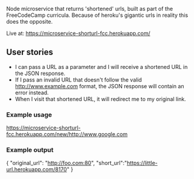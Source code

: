 Node microservice that returns 'shortened' urls, built as part of the FreeCodeCamp curricula.
Because of heroku's gigantic urls in reality this does the opposite.

Live at: https://microservice-shorturl-fcc.herokuapp.com/

## User stories
* I can pass a URL as a parameter and I will receive a shortened URL in the JSON response.
* If I pass an invalid URL that doesn't follow the valid http://www.example.com format, the JSON response will contain an error instead.
* When I visit that shortened URL, it will redirect me to my original link.

### Example usage
https://microservice-shorturl-fcc.herokuapp.com/new/http://www.google.com

### Example output
{
  "original_url": "http://foo.com:80",
  "short_url":"https://little-url.herokuapp.com/8170"
}
